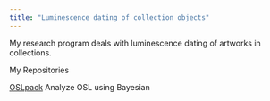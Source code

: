 ```yaml
---
title: "Luminescence dating of collection objects"
---
```

My research program deals with luminescence dating of artworks in collections.

My Repositories

[OSLpack](https://zink-antoine.github.io/OSLpack/) Analyze OSL using Bayesian


